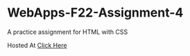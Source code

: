 # WebApps-F22-Assignment-4
A practice assignment for HTML with CSS

Hosted At [Click Here](https://44-563-web-apps-f22.github.io/44563-webapps-assignment-4-PratapKumarChowdary/)
